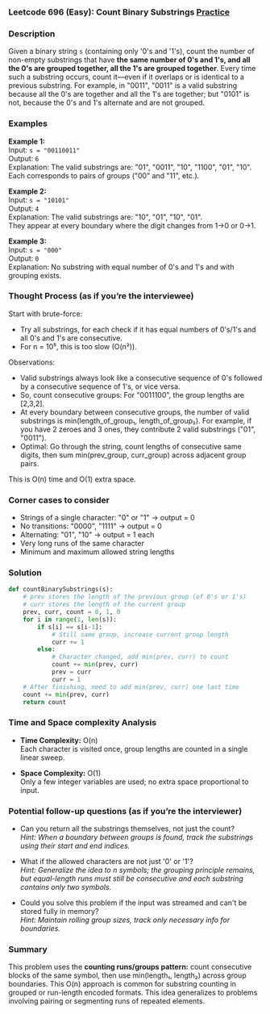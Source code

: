 ### Leetcode 696 (Easy): Count Binary Substrings [Practice](https://leetcode.com/problems/count-binary-substrings)

### Description  
Given a binary string `s` (containing only '0's and '1's), count the number of non-empty substrings that have **the same number of 0's and 1's, and all the 0's are grouped together, all the 1's are grouped together**. Every time such a substring occurs, count it—even if it overlaps or is identical to a previous substring. For example, in "0011", "0011" is a valid substring because all the 0's are together and all the 1's are together; but "0101" is not, because the 0's and 1's alternate and are not grouped.

### Examples  

**Example 1:**  
Input: `s = "00110011"`  
Output: `6`  
Explanation: The valid substrings are: "01", "0011", "10", "1100", "01", "10".  
Each corresponds to pairs of groups ("00" and "11", etc.).  

**Example 2:**  
Input: `s = "10101"`  
Output: `4`  
Explanation: The valid substrings are: "10", "01", "10", "01".  
They appear at every boundary where the digit changes from 1→0 or 0→1.  

**Example 3:**  
Input: `s = "000"`  
Output: `0`  
Explanation: No substring with equal number of 0's and 1's and with grouping exists.  

### Thought Process (as if you’re the interviewee)  
Start with brute-force:  
- Try all substrings, for each check if it has equal numbers of 0's/1's and all 0's and 1's are consecutive.
- For n = 10⁵, this is too slow (O(n²)).

Observations:  
- Valid substrings always look like a consecutive sequence of 0's followed by a consecutive sequence of 1's, or vice versa.
- So, count consecutive groups: For "0011100", the group lengths are [2,3,2].
- At every boundary between consecutive groups, the number of valid substrings is min(length_of_group₁, length_of_group₂). For example, if you have 2 zeroes and 3 ones, they contribute 2 valid substrings ("01", "0011").
- Optimal: Go through the string, count lengths of consecutive same digits, then sum min(prev_group, curr_group) across adjacent group pairs.

This is O(n) time and O(1) extra space.

### Corner cases to consider  
- Strings of a single character: "0" or "1" → output = 0
- No transitions: "0000", "1111" → output = 0
- Alternating: "01", "10" → output = 1 each
- Very long runs of the same character
- Minimum and maximum allowed string lengths

### Solution

```python
def countBinarySubstrings(s):
    # prev stores the length of the previous group (of 0's or 1's)
    # curr stores the length of the current group
    prev, curr, count = 0, 1, 0
    for i in range(1, len(s)):
        if s[i] == s[i-1]:
            # Still same group, increase current group length
            curr += 1
        else:
            # Character changed, add min(prev, curr) to count
            count += min(prev, curr)
            prev = curr
            curr = 1
    # After finishing, need to add min(prev, curr) one last time
    count += min(prev, curr)
    return count
```

### Time and Space complexity Analysis  

- **Time Complexity:** O(n)  
  Each character is visited once, group lengths are counted in a single linear sweep.
  
- **Space Complexity:** O(1)  
  Only a few integer variables are used; no extra space proportional to input.

### Potential follow-up questions (as if you’re the interviewer)  

- Can you return all the substrings themselves, not just the count?  
  *Hint: When a boundary between groups is found, track the substrings using their start and end indices.*

- What if the allowed characters are not just '0' or '1'?  
  *Hint: Generalize the idea to n symbols; the grouping principle remains, but equal-length runs must still be consecutive and each substring contains only two symbols.*

- Could you solve this problem if the input was streamed and can't be stored fully in memory?  
  *Hint: Maintain rolling group sizes, track only necessary info for boundaries.*

### Summary
This problem uses the **counting runs/groups pattern:** count consecutive blocks of the same symbol, then use min(length₁, length₂) across group boundaries. This O(n) approach is common for substring counting in grouped or run-length encoded formats. This idea generalizes to problems involving pairing or segmenting runs of repeated elements.